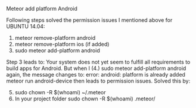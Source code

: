 Meteor add platform Android

Following steps solved the permission issues I mentioned above for UBUNTU 14.04:


1. meteor remove-platform android
2. meteor remove-platform ios (if added)
3. sudo meteor add-platform android

Step 3 leads to:
Your system does not yet seem to fulfill all requirements to build apps for Android. 
But when I (4.) sudo meteor add-platform android again, the message changes to:
error: android: platform is already added
meteor run android-device then leads to permission issues. Solved this by:


5. sudo chown -R $(whoami) ~/.meteor
6. In your project folder sudo chown -R $(whoami) .meteor/
